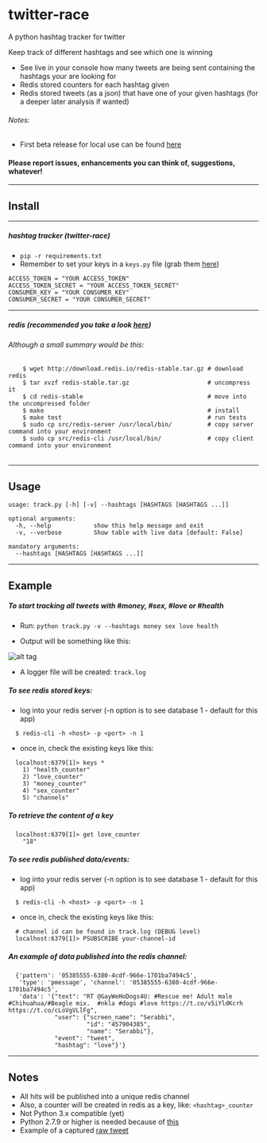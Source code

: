 # twitter-race
A python hashtag tracker for twitter

Keep track of different hashtags and see which one is winning

* See live in your console how many tweets are being sent containing the hashtags your are looking for
* Redis stored counters for each hashtag given
* Redis stored tweets (as a json) that have one of your given hashtags (for a deeper later analysis if wanted)


###### Notes:
* First beta release for local use can be found [here](https://github.com/patillacode/twitter-race/releases/tag/0.1.0)


#### Please report issues, enhancements you can think of, suggestions, whatever!
------------

## Install

------------

##### hashtag tracker (twitter-race)
* `pip -r requirements.txt`
* Remember to set your keys in a `keys.py` file (grab them [here](https://apps.twitter.com/))
```
ACCESS_TOKEN = "YOUR ACCESS_TOKEN"
ACCESS_TOKEN_SECRET = "YOUR ACCESS_TOKEN_SECRET"
CONSUMER_KEY = "YOUR CONSUMER_KEY"
CONSUMER_SECRET = "YOUR CONSUMER_SECRET"
```

------------

##### redis (recommended you take a look [here](http://redis.io/topics/quickstart))
###### Although a small summary would be this:
```
    $ wget http://download.redis.io/redis-stable.tar.gz # download redis
    $ tar xvzf redis-stable.tar.gz                      # uncompress it
    $ cd redis-stable                                   # move into the uncompressed folder
    $ make                                              # install
    $ make test                                         # run tests
    $ sudo cp src/redis-server /usr/local/bin/          # copy server command into your environment
    $ sudo cp src/redis-cli /usr/local/bin/             # copy client command into your environment
```
######
------------

## Usage
```
usage: track.py [-h] [-v] --hashtags [HASHTAGS [HASHTAGS ...]]

optional arguments:
  -h, --help            show this help message and exit
  -v, --verbose         Show table with live data [default: False]

mandatory arguments:
  --hashtags [HASHTAGS [HASHTAGS ...]]

```

------------

## Example

##### To start tracking all tweets with #money, #sex, #love or #health
* Run: `python track.py -v --hashtags money sex love health`

* Output will be something like this:

![alt tag](http://i.imgur.com/VvIK5IN.png)

* A logger file will be created: `track.log`

##### To see redis stored keys:
* log into your redis server (-n option is to see database 1 - default for this app)
```
  $ redis-cli -h <host> -p <port> -n 1
```

* once in, check the existing keys like this:
```
  localhost:6379[1]> keys *
    1) "health_counter"
    2) "love_counter"
    3) "money_counter"
    4) "sex_counter"
    5) "channels"
```

##### To retrieve the content of a key
```
  localhost:6379[1]> get love_counter
    "18"
```

##### To see redis published data/events:
* log into your redis server (-n option is to see database 1 - default for this app)
```
  $ redis-cli -h <host> -p <port> -n 1
```

* once in, check the existing keys like this:
```
  # channel id can be found in track.log (DEBUG level)
  localhost:6379[1]> PSUBSCRIBE your-channel-id
```

##### An example of data published into the redis channel:
```
  {'pattern': '05385555-6380-4cdf-966e-1701ba7494c5', 
   'type': 'pmessage', 'channel': '05385555-6380-4cdf-966e-1701ba7494c5', 
   'data': '{"text": "RT @GayWeHoDogs4U: #Rescue me! Adult male #Chihuahua/#Beagle mix.  #nkla #dogs #love https://t.co/v5iYldKcrh https://t.co/cLoVgVLlFg", 
             "user": {"screen_name": "Serabbi", 
                      "id": "457904385", 
                      "name": "Serabbi"}, 
             "event": "tweet", 
             "hashtag": "love"}'}
```

------------

## Notes
* All hits will be published into a unique redis channel
* Also, a counter will be created in redis as a key, like: `<hashtag>_counter`
* Not Python 3.x compatible (yet)
* Python 2.7.9 or higher is needed because of [this](https://urllib3.readthedocs.org/en/latest/security.html#insecureplatformwarning)
* Example of a captured [raw tweet](https://gist.github.com/patillacode/1fc239540ec006dd70a7#file-tweet-py)
